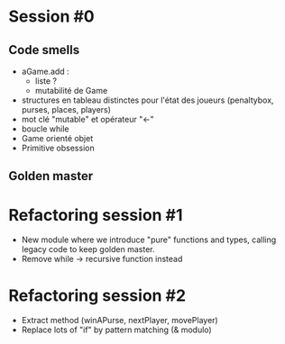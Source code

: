 # Session #0

## Code smells

* aGame.add : 
    * liste ?
    * mutabilité de Game
* structures en tableau distinctes pour l'état des joueurs (penaltybox, purses, places, players)
* mot clé "mutable" et opérateur "<-"
* boucle while
* Game orienté objet
* Primitive obsession

## Golden master

# Refactoring session #1

* New module where we introduce "pure" functions and types, calling legacy code to keep golden master.
* Remove while -> recursive function instead

# Refactoring session #2

* Extract method (winAPurse, nextPlayer, movePlayer)
* Replace lots of "if" by pattern matching (& modulo)
